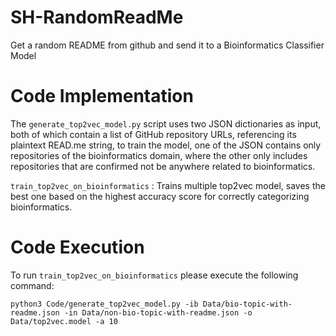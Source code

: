 # SH-RandomReadMe
Get a random README from github and send it to a Bioinformatics Classifier Model

# Code Implementation
The `generate_top2vec_model.py` script uses two JSON dictionaries as input, both of which contain a list of GitHub repository URLs, referencing its plaintext READ.me string, to train the model, one of the JSON contains only repositories of the bioinformatics domain, where the other only includes repositories that are confirmed not be anywhere related to bioinformatics.

`train_top2vec_on_bioinformatics` : Trains multiple top2vec model, saves the best one based on the highest accuracy score for correctly categorizing bioinformatics.

# Code Execution

To run `train_top2vec_on_bioinformatics` please execute the following command:

`python3 Code/generate_top2vec_model.py -ib Data/bio-topic-with-readme.json -in Data/non-bio-topic-with-readme.json -o Data/top2vec.model -a 10`